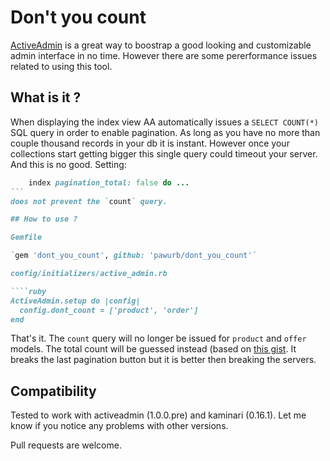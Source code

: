 # Don't you count

[ActiveAdmin](https://github.com/activeadmin/activeadmin) is a great way to boostrap a good looking and customizable admin interface in no time. However there are some pererformance issues related to using this tool.

## What is it ?

When displaying the index view AA automatically issues a `SELECT COUNT(*)` SQL query in order to enable pagination. As long as you have no more than couple thousand records in your db it is instant. However once your collections start getting bigger this single query could timeout your server. And this is no good. Setting:
````ruby
    index pagination_total: false do ...
```
does not prevent the `count` query.

## How to use ?

Gemfile

`gem 'dont_you_count', github: 'pawurb/dont_you_count'`

config/initializers/active_admin.rb

````ruby
ActiveAdmin.setup do |config|
  config.dont_count = ['product', 'order']
end
````

That's it. The `count` query will no longer be issued for `product` and `offer` models. The total count will be guessed instead (based on [this gist](https://gist.github.com/sononum/6183139). It breaks the last pagination button but it is better then breaking the servers.

## Compatibility

Tested to work with activeadmin (1.0.0.pre) and kaminari (0.16.1). Let me know if you notice any problems with other versions.

Pull requests are welcome.
